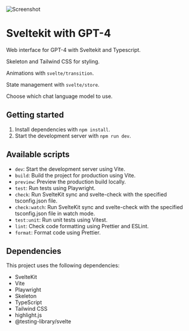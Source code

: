 ![Screenshot](https://user-images.githubusercontent.com/45217974/256115039-2a9dc133-85e0-4b6f-ab64-b1bff8fa4b4c.png)

# Sveltekit with GPT-4

Web interface for GPT-4 with Sveltekit and Typescript.

Skeleton and Tailwind CSS for styling.

Animations with `svelte/transition`.

State management with `svelte/store`.

Choose which chat language model to use.

## Getting started

1. Install dependencies with `npm install`.
2. Start the development server with `npm run dev`.

## Available scripts

- `dev`: Start the development server using Vite.
- `build`: Build the project for production using Vite.
- `preview`: Preview the production build locally.
- `test`: Run tests using Playwright.
- `check`: Run SvelteKit sync and svelte-check with the specified tsconfig.json file.
- `check:watch`: Run SvelteKit sync and svelte-check with the specified tsconfig.json file in watch mode.
- `test:unit`: Run unit tests using Vitest.
- `lint`: Check code formatting using Prettier and ESLint.
- `format`: Format code using Prettier.

## Dependencies

This project uses the following dependencies:

- SvelteKit
- Vite
- Playwright
- Skeleton
- TypeScript
- Tailwind CSS
- highlight.js
- @testing-library/svelte
